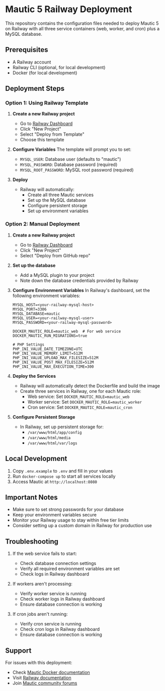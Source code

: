 # Mautic 5 Railway Deployment

This repository contains the configuration files needed to deploy Mautic 5 on Railway with all three service containers (web, worker, and cron) plus a MySQL database.

## Prerequisites

- A Railway account
- Railway CLI (optional, for local development)
- Docker (for local development)

## Deployment Steps

### Option 1: Using Railway Template

1. **Create a new Railway project**
   - Go to [Railway Dashboard](https://railway.app/dashboard)
   - Click "New Project"
   - Select "Deploy from Template"
   - Choose this template

2. **Configure Variables**
   The template will prompt you to set:
   - `MYSQL_USER`: Database user (defaults to "mautic")
   - `MYSQL_PASSWORD`: Database password (required)
   - `MYSQL_ROOT_PASSWORD`: MySQL root password (required)

3. **Deploy**
   - Railway will automatically:
     - Create all three Mautic services
     - Set up the MySQL database
     - Configure persistent storage
     - Set up environment variables

### Option 2: Manual Deployment

1. **Create a new Railway project**
   - Go to [Railway Dashboard](https://railway.app/dashboard)
   - Click "New Project"
   - Select "Deploy from GitHub repo"

2. **Set up the database**
   - Add a MySQL plugin to your project
   - Note down the database credentials provided by Railway

3. **Configure Environment Variables**
   In Railway's dashboard, set the following environment variables:
   ```
   MYSQL_HOST=<your-railway-mysql-host>
   MYSQL_PORT=3306
   MYSQL_DATABASE=mautic
   MYSQL_USER=<your-railway-mysql-user>
   MYSQL_PASSWORD=<your-railway-mysql-password>
   
   DOCKER_MAUTIC_ROLE=mautic_web  # For web service
   DOCKER_MAUTIC_RUN_MIGRATIONS=true
   
   # PHP Settings
   PHP_INI_VALUE_DATE_TIMEZONE=UTC
   PHP_INI_VALUE_MEMORY_LIMIT=512M
   PHP_INI_VALUE_UPLOAD_MAX_FILESIZE=512M
   PHP_INI_VALUE_POST_MAX_FILESIZE=512M
   PHP_INI_VALUE_MAX_EXECUTION_TIME=300
   ```

4. **Deploy the Services**
   - Railway will automatically detect the Dockerfile and build the image
   - Create three services in Railway, one for each Mautic role:
     - Web service: Set `DOCKER_MAUTIC_ROLE=mautic_web`
     - Worker service: Set `DOCKER_MAUTIC_ROLE=mautic_worker`
     - Cron service: Set `DOCKER_MAUTIC_ROLE=mautic_cron`

5. **Configure Persistent Storage**
   - In Railway, set up persistent storage for:
     - `/var/www/html/app/config`
     - `/var/www/html/media`
     - `/var/www/html/var/logs`

## Local Development

1. Copy `.env.example` to `.env` and fill in your values
2. Run `docker-compose up` to start all services locally
3. Access Mautic at `http://localhost:8080`

## Important Notes

- Make sure to set strong passwords for your database
- Keep your environment variables secure
- Monitor your Railway usage to stay within free tier limits
- Consider setting up a custom domain in Railway for production use

## Troubleshooting

1. If the web service fails to start:
   - Check database connection settings
   - Verify all required environment variables are set
   - Check logs in Railway dashboard

2. If workers aren't processing:
   - Verify worker service is running
   - Check worker logs in Railway dashboard
   - Ensure database connection is working

3. If cron jobs aren't running:
   - Verify cron service is running
   - Check cron logs in Railway dashboard
   - Ensure database connection is working

## Support

For issues with this deployment:
- Check [Mautic Docker documentation](https://github.com/mautic/docker-mautic)
- Visit [Railway documentation](https://docs.railway.app/)
- Join [Mautic community forums](https://forum.mautic.org/) 